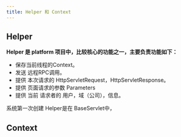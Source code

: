 ```yaml
---
title: Helper 和 Context
---
```


## Helper 

__Helper 是 platform 项目中，比较核心的功能之一，主要负责功能如下：__

* 保存当前线程的Context。
* 发送 远程RPC调用。
* 提供 本次请求的 HttpServletRequest，HttpServletResponse。
* 提供 页面请求的参数 Parameters
* 提供 当前 请求者的 用户，域（公司），信息。

系统第一次创建 Helper是在 BaseServlet中，

## Context 